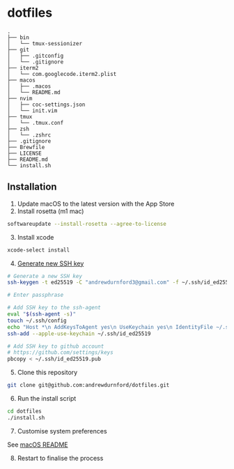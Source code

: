 # dotfiles

```
.
├── bin
│   └── tmux-sessionizer
├── git
│   ├── .gitconfig
│   └── .gitignore
├── iterm2
│   └── com.googlecode.iterm2.plist
├── macos
│   ├── .macos
│   └── README.md
├── nvim
│   ├── coc-settings.json
│   └── init.vim
├── tmux
│   └── .tmux.conf
├── zsh
│   └── .zshrc
├── .gitignore
├── Brewfile
├── LICENSE
├── README.md
└── install.sh
```

## Installation

1. Update macOS to the latest version with the App Store
2. Install rosetta (m1 mac)

```bash
softwareupdate --install-rosetta --agree-to-license
```

3. Install xcode

```bash
xcode-select install
```

4. [Generate new SSH key](https://docs.github.com/en/github/authenticating-to-github/generating-a-new-ssh-key-and-adding-it-to-the-ssh-agent)

```bash
# Generate a new SSH key
ssh-keygen -t ed25519 -C "andrewdurnford3@gmail.com" -f ~/.ssh/id_ed25519

# Enter passphrase

# Add SSH key to the ssh-agent
eval "$(ssh-agent -s)"
touch ~/.ssh/config
echo "Host *\n AddKeysToAgent yes\n UseKeychain yes\n IdentityFile ~/.ssh/id_ed25519" | tee ~/.ssh/config
ssh-add --apple-use-keychain ~/.ssh/id_ed25519

# Add SSH key to github account
# https://github.com/settings/keys
pbcopy < ~/.ssh/id_ed25519.pub
```

5. Clone this repository

```bash
git clone git@github.com:andrewdurnford/dotfiles.git
```

6. Run the install script

```bash
cd dotfiles
./install.sh
```

7. Customise system preferences

See [macOS README](./macos/README.md)

8. Restart to finalise the process
